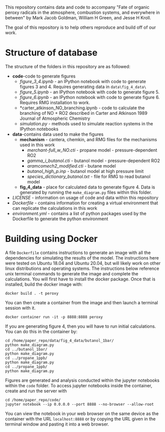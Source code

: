 This repository contains data and code to accompany "Fate of organic peroxy radicals in the atmosphere, combustion systems, and everywhere in between" by Mark Jacob Goldman, William H Green, and Jesse H Kroll.

The goal of this repository is to help others reproduce and build off of our work.

# Structure of database

The structure of the folders in this repository are as followed:

* **code**-code to generate figures
  * *figure_3_4.ipynb* - an IPython notebook with code to generate figures 3 and 4. Requires generating data in `data\fig_4_data\`
  * *figure_5.ipynb* - an IPython notebook with code to generate figure 5.
  * *figure_6.ipynb* - an IPython notebook with code to generate figure 6. Requires RMG installation to work.
  * *carter_atkinson_NO_branching.ipynb - code to calculate the branching of NO + RO2 described in Carter and Atkinson 1989 Journal of Atmospheric Chemistry
  * *simulation.py* - methods used to simulate reaction systems in the IPython notebooks
* **data**-contains data used to make the figures
  * **mechanism** - cantera, chemkin, and RMG files for the mechanisms used in this work
    * *merchant-full_w_NO.cti* - propane model - pressure-dependent RO2
    * *gamma_i_butanol.cti* - butanol model - pressure-dependent RO2
    * *aramcomech2_modified.cti* - butane model
    * *butanol_high_p.inp* - butanol model at high pressure limit
    * *species_dictionary_butanol.txt* - file for RMG to read butanol model
  * **fig_4_data** - place for calculated data to generate figure 4. Data is generated by running the `make_diagram.py` files within this folder.
* *LICENSE* - information on usage of code and data within this repository
* *Dockerfile* - contains information for creating a virtual environment that can replicate the calculations in this work
* *environment.yml* - contains a list of python packages used by the Dockerfile to generate the python environment


# Building using Docker

A file `Dockerfile` contains instructions to generate an image with all the dependencies for simulating the results of the model. The instructions here were tested on Ubuntu 18.04 and Ubuntu 20.04, but will likely work on other linux distributions and operating systems. The instructions below reference unix terminal commands to generate the image and complete the calculations. You will first have to install the docker package. Once that is installed, build the docker image with:

```
docker build . -t peroxy
```

You can then create a container from the image and then launch a terminal session with it.

```
docker container run -it -p 8888:8888 peroxy
```

If you are generating figure 4, then you will have to run initial calculations. You can do this in the container by:

```
cd /home/paper_repo/data/fig_4_data/butanol_1bar/
python make_diagram.py
cd ../butanol_1bar/
python make_diagram.py
cd ../propane_1ppb/
python make_diagram.py
cd ../propane_1ppb/
python make_diagram.py
```

Figures are generated and analysis conducted within the jupyter notebooks within the `code` folder. To access jupyter notebooks inside the container, create and run the server with

```
cd /home/paper_repo/code/
jupyter notebook --ip 0.0.0.0 --port 8888 --no-browser --allow-root
```

You can view the notebook in your web browser on the same device as the container with the URL `localhost:8888` or by copying the URL given in the terminal window and pasting it into a web browser.


